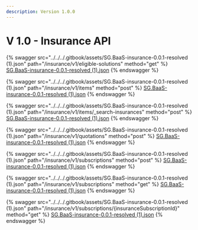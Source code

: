```yaml
---
description: Version 1.0.0
---
```


# V 1.0 - Insurance API

{% swagger src="../../../.gitbook/assets/SG.BaaS-insurance-0.0.1-resolved (1).json" path="/insurance/v1/eligible-solutions" method="get" %}
[SG.BaaS-insurance-0.0.1-resolved (1).json](<../../../.gitbook/assets/SG.BaaS-insurance-0.0.1-resolved (1).json>)
{% endswagger %}

{% swagger src="../../../.gitbook/assets/SG.BaaS-insurance-0.0.1-resolved (1).json" path="/insurance/v1/items" method="post" %}
[SG.BaaS-insurance-0.0.1-resolved (1).json](<../../../.gitbook/assets/SG.BaaS-insurance-0.0.1-resolved (1).json>)
{% endswagger %}

{% swagger src="../../../.gitbook/assets/SG.BaaS-insurance-0.0.1-resolved (1).json" path="/insurance/v1/items/_search-insurances" method="post" %}
[SG.BaaS-insurance-0.0.1-resolved (1).json](<../../../.gitbook/assets/SG.BaaS-insurance-0.0.1-resolved (1).json>)
{% endswagger %}

{% swagger src="../../../.gitbook/assets/SG.BaaS-insurance-0.0.1-resolved (1).json" path="/insurance/v1/quotations" method="post" %}
[SG.BaaS-insurance-0.0.1-resolved (1).json](<../../../.gitbook/assets/SG.BaaS-insurance-0.0.1-resolved (1).json>)
{% endswagger %}

{% swagger src="../../../.gitbook/assets/SG.BaaS-insurance-0.0.1-resolved (1).json" path="/insurance/v1/subscriptions" method="post" %}
[SG.BaaS-insurance-0.0.1-resolved (1).json](<../../../.gitbook/assets/SG.BaaS-insurance-0.0.1-resolved (1).json>)
{% endswagger %}

{% swagger src="../../../.gitbook/assets/SG.BaaS-insurance-0.0.1-resolved (1).json" path="/insurance/v1/subscriptions" method="get" %}
[SG.BaaS-insurance-0.0.1-resolved (1).json](<../../../.gitbook/assets/SG.BaaS-insurance-0.0.1-resolved (1).json>)
{% endswagger %}

{% swagger src="../../../.gitbook/assets/SG.BaaS-insurance-0.0.1-resolved (1).json" path="/insurance/v1/subscriptions/{insuranceSubscriptionId}" method="get" %}
[SG.BaaS-insurance-0.0.1-resolved (1).json](<../../../.gitbook/assets/SG.BaaS-insurance-0.0.1-resolved (1).json>)
{% endswagger %}
